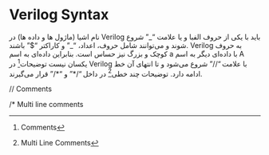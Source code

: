 # Verilog Syntax

 نام اشیا \(ماژول ها و داده ها\) در Verilog باید با یکی از حروف الفبا و یا علامت “\_” شروع شوند و می‌توانند شامل حروف، اعداد، “\_” و کاراکتر “$” باشند. Verilog به حروف کوچک و بزرگ نیز حساس است. بنابراین داده‌ای به اسم a با داده‌ا‌ی دیگر به اسم A یکسان نیست  توضیحات[^1] در Verilog با علامت “\/\/” شروع می‌شود و تا انتهای آن خط ادامه دارد. توضیحات چند خطی[^2] در داخل “\/\*” و “\*\/” قرار می‌گیرند. 

\/\/ Comments

 \/\* Multi line comments

[^1]: Comments

[^2]: Multi Line Comments

